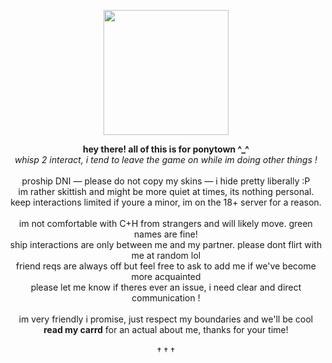 <p align="center">
  <img src="https://i.imgur.com/ut6UEqt.png"
	height=200></p> 
  <p align="center"><b>hey there! all of this is for ponytown ^_^</b><br>
    <i>whisp 2 interact, i tend to leave the game on while im doing other things !</i><br><br>
  proship DNI — please do not copy my skins — i hide pretty liberally :P<br>
im rather skittish and might be more quiet at times, its nothing personal.<br>
keep interactions limited if youre a minor, im on the 18+ server for a reason.<br><br>
im not comfortable with C+H from strangers and will likely move. green names are fine!<br>
   ship interactions are only between me and my partner. please dont flirt with me at random lol<br>
friend reqs are always off but feel free to ask to add me if we've become more acquainted<br>
     please let me know if theres ever an issue, i need clear and direct communication !<br><br>
  im very friendly i promise, just respect my boundaries and we'll be cool<br>
	  <b>read my carrd</b> for an actual about me, thanks for your time!<br><br>
  † † †</p>
